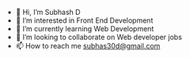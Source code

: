 - 👋 Hi, I’m Subhash D
- 👀 I’m interested in Front End Development
- 🌱 I’m currently learning Web Development
- 💞️ I’m looking to collaborate on Web developer jobs
- 📫 How to reach me subhas30d@gmail.com

<!---
Subhash30d/Subhash30d is a ✨ special ✨ repository because its `README.md` (this file) appears on your GitHub profile.
You can click the Preview link to take a look at your changes.
--->

